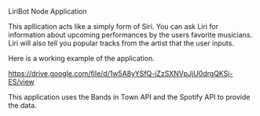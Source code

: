 LiriBot Node Application

This apllication acts like a simply form of Siri.
You can ask Liri for information about upcoming performances by the users favorite musicians.
Liri will also tell you popular tracks from the artist that the user inputs.

Here is a working example of the application.

https://drive.google.com/file/d/1w5A8yYSfQ-iZzSXNVpJjU0drgQKSj-ES/view

This application uses the Bands in Town API and the Spotify API to provide the data.

